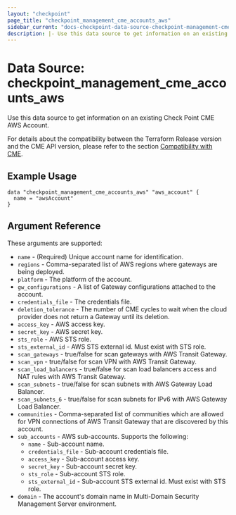 ```yaml
---
layout: "checkpoint"
page_title: "checkpoint_management_cme_accounts_aws"
sidebar_current: "docs-checkpoint-data-source-checkpoint-management-cme-accounts-aws"
description: |- Use this data source to get information on an existing Check Point CME AWS Account.
---
```


# Data Source: checkpoint_management_cme_accounts_aws

Use this data source to get information on an existing Check Point CME AWS Account.

For details about the compatibility between the Terraform Release version and the CME API version, please refer to the section [Compatibility with CME](https://registry.terraform.io/providers/CheckPointSW/checkpoint/latest/docs#compatibility-with-cme).


## Example Usage

```hcl
data "checkpoint_management_cme_accounts_aws" "aws_account" {
  name = "awsAccount"
}
```

## Argument Reference

These arguments are supported:

* `name` - (Required) Unique account name for identification.
* `regions` - Comma-separated list of AWS regions where gateways are being deployed.
* `platform` - The platform of the account.
* `gw_configurations` - A list of Gateway configurations attached to the account.
* `credentials_file` - The credentials file.
* `deletion_tolerance` - The number of CME cycles to wait when the cloud provider does not return a Gateway until its
  deletion.
* `access_key` - AWS access key.
* `secret_key` - AWS secret key.
* `sts_role` - AWS STS role.
* `sts_external_id` - AWS STS external id. Must exist with STS role.
* `scan_gateways` - true/false for scan gateways with AWS Transit Gateway.
* `scan_vpn` - true/false for scan VPN with AWS Transit Gateway.
* `scan_load_balancers` - true/false for scan load balancers access and NAT rules with AWS Transit Gateway.
* `scan_subnets` - true/false for scan subnets with AWS Gateway Load Balancer.
* `scan_subnets_6` - true/false for scan subnets for IPv6 with AWS Gateway Load Balancer.
* `communities` - Comma-separated list of communities which are allowed for VPN connections of AWS Transit Gateway that
  are discovered by this account.
* `sub_accounts` - AWS sub-accounts. Supports the following:
    * `name` - Sub-account name.
    * `credentials_file` - Sub-account credentials file.
    * `access_key` - Sub-account access key.
    * `secret_key` - Sub-account secret key.
    * `sts_role` - Sub-account STS role.
    * `sts_external_id` - Sub-account STS external id. Must exist with STS role.
* `domain` - The account's domain name in Multi-Domain Security Management Server environment.
